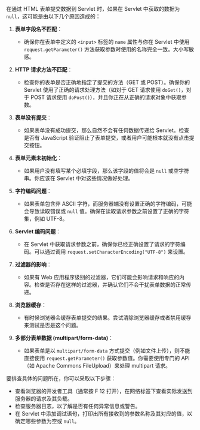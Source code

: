 在通过 HTML 表单提交数据到 Servlet 时，如果在 Servlet 中获取的数据为 `null`，这可能是由以下几个原因造成的：

1. **表单字段名不匹配**：
   - 确保你在表单中定义的 `<input>` 标签的 `name` 属性与你在 Servlet 中使用 `request.getParameter()` 方法获取参数时使用的名称完全一致。大小写敏感。

2. **HTTP 请求方法不匹配**：
   - 检查你的表单是否正确地指定了提交的方法（GET 或 POST）。确保你的 Servlet 使用了正确的请求处理方法（如对于 GET 请求使用 `doGet()`，对于 POST 请求使用 `doPost()`），并且你正在从正确的请求对象中获取参数。

3. **表单没有提交**：
   - 如果表单没有成功提交，那么自然不会有任何数据传递给 Servlet。检查是否有 JavaScript 验证阻止了表单提交，或者用户可能根本就没有点击提交按钮。

4. **表单元素未初始化**：
   - 如果用户没有填写某个必填字段，那么该字段的值将会是 `null` 或空字符串。你应该在 Servlet 中对这些情况做好处理。

5. **字符编码问题**：
   - 如果表单包含非 ASCII 字符，而服务器端没有设置正确的字符编码，可能会导致读取错误或 `null` 值。确保在读取请求参数之前设置了正确的字符集，例如 UTF-8。

6. **Servlet 编码问题**：
   - 在 Servlet 中获取请求参数之前，确保你已经正确设置了请求的字符编码。可以通过调用 `request.setCharacterEncoding("UTF-8")` 来设置。

7. **过滤器的影响**：
   - 如果有 Web 应用程序级别的过滤器，它们可能会影响请求和响应的内容。检查是否存在这样的过滤器，并确认它们不会干扰表单数据的正常传递。

8. **浏览器缓存**：
   - 有时候浏览器会缓存表单提交的结果。尝试清除浏览器缓存或者禁用缓存来测试是否是这个问题。

9. **多部分表单数据 (multipart/form-data)**：
   - 如果表单是以 `multipart/form-data` 方式提交（例如文件上传），则不能直接使用 `request.getParameter()` 获取参数值。你需要使用专门的 API（如 Apache Commons FileUpload）来处理 multipart 请求。

要排查具体的问题所在，你可以采取以下步骤：

- 查看浏览器的开发者工具（通常按 F 12 打开），在网络标签下查看实际发送到服务器的请求及其负载。
- 检查服务器日志，以了解是否有任何异常信息或警告。
- 在 Servlet 中添加调试语句，打印出所有接收到的参数名称及其对应的值，以确定哪些参数为空或 `null`。